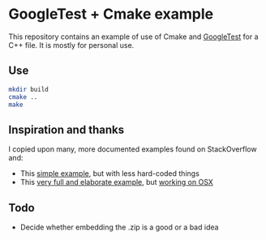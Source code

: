 # GoogleTest + Cmake example

This repository contains an example of use of Cmake and [GoogleTest](https://code.google.com/p/googletest/downloads/detail?name=gtest-1.6.0.zip) for a C++ file.
It is mostly for personal use.

## Use

```bash
mkdir build
cmake ..
make
```


## Inspiration and thanks
I copied upon many, more documented examples found on StackOverflow and:
* This [simple example](http://lembra.wordpress.com/2011/10/17/building-google-test-framework-with-cmake/), but with less hard-coded things
* This [very full and elaborate example](https://github.com/snikulov/google-test-examples/), but [working on OSX](https://github.com/snikulov/google-test-examples/issues/2)

## Todo

* Decide whether embedding the .zip is a good or a bad idea
